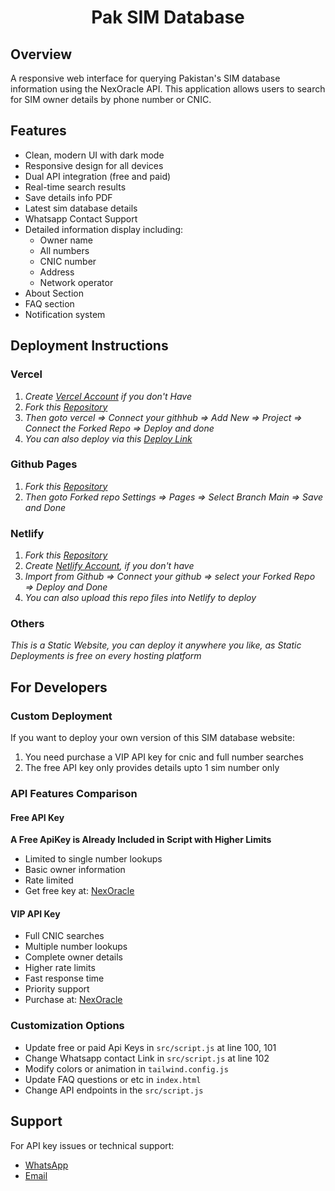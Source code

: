 <h1 align="center">Pak SIM Database</h1>

## Overview

A responsive web interface for querying Pakistan's SIM database information using the NexOracle API. This application allows users to search for SIM owner details by phone number or CNIC.

## Features

- Clean, modern UI with dark mode
- Responsive design for all devices
- Dual API integration (free and paid)
- Real-time search results
- Save details info PDF
- Latest sim database details
- Whatsapp Contact Support
- Detailed information display including:
  - Owner name
  - All numbers
  - CNIC number
  - Address
  - Network operator
- About Section
- FAQ section
- Notification system

## Deployment Instructions

### Vercel

1. _Create [Vercel Account](https://vercel.com/signup) if you don't Have_
2. _Fork this [Repository](https://github.com/maherxubair/pak-sim-database/fork)_
3. _Then goto vercel => Connect your githhub => Add New => Project => Connect the Forked Repo => Deploy and done_
4. _You can also deploy via this [Deploy Link](https://vercel.com/new/clone?repository-url=https://github.com/maherxubair/pak-sim-database)_

### Github Pages

1. _Fork this [Repository](https://github.com/maherxubair/pak-sim-database/fork)_
2. _Then goto Forked repo Settings => Pages => Select Branch Main => Save and Done_

### Netlify

1. _Fork this [Repository](https://github.com/maherxubair/pak-sim-database/fork)_
2. _Create [Netlify Account](https://netlify.com/signup), if you don't have_
3. _Import from Github => Connect your github => select your Forked Repo => Deploy and Done_
4. _You can also upload this repo files into Netlify to deploy_

### Others

_This is a Static Website, you can deploy it anywhere you like, as Static Deployments is free on every hosting platform_

## For Developers

### Custom Deployment

If you want to deploy your own version of this SIM database website:

1. You need purchase a VIP API key for cnic and full number searches
2. The free API key only provides details upto 1 sim number only

### API Features Comparison

#### Free API Key

**A Free ApiKey is Already Included in Script with Higher Limits**

- Limited to single number lookups
- Basic owner information
- Rate limited
- Get free key at: [NexOracle](https://api.nexoracle.com)

#### VIP API Key

- Full CNIC searches
- Multiple number lookups
- Complete owner details
- Higher rate limits
- Fast response time
- Priority support
- Purchase at: [NexOracle](https://api.nexoracle.com/auth/buy-plan?planType=VIP)

### Customization Options

- Update free or paid Api Keys in `src/script.js` at line 100, 101
- Change Whatsapp contact Link in `src/script.js` at line 102
- Modify colors or animation in `tailwind.config.js`
- Update FAQ questions or etc in `index.html`
- Change API endpoints in the `src/script.js`

## Support

For API key issues or technical support:

- [WhatsApp](https://wa.me/923466319114)
- [Email](mailto:support@nexoracle.com)
